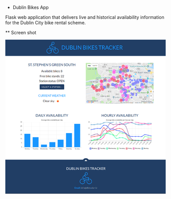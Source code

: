 * Dublin Bikes App

Flask web application that delivers live and historical availability information for the Dublin City bike rental scheme.

** Screen shot

![alt text](https://github.com/crotty-d/dublin-bikes/raw/master/images/frontend_screenshot.png "Application screenshot")